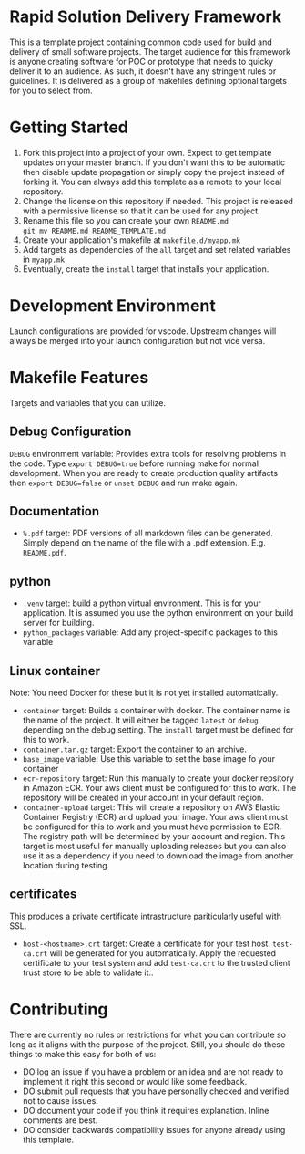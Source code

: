 # Rapid Solution Delivery Framework
This is a template project containing common code used for build and delivery of small software projects. The target audience for this framework is anyone creating software for POC or prototype that needs to quicky deliver it to an audience. As such, it doesn't have any stringent rules or guidelines. It is delivered as a group of makefiles defining optional targets for you to select from.

# Getting Started
1. Fork this project into a project of your own. Expect to get template updates on your master branch. If you don't want this to be automatic then disable update propagation or simply copy the project instead of forking it. You can always add this template as a remote to your local repository.
1. Change the license on this repository if needed. This project is released with a permissive license so that it can be used for any project.
1. Rename this file so you can create your own `README.md`  
   `git mv README.md README_TEMPLATE.md`
1. Create your application's makefile at `makefile.d/myapp.mk`
1. Add targets as dependencies of the `all` target and set related variables in `myapp.mk`
1. Eventually, create the `install` target that installs your application.

# Development Environment
Launch configurations are provided for vscode. Upstream changes will always be merged into your launch configuration but not vice versa.

# Makefile Features
Targets and variables that you can utilize.

## Debug Configuration
`DEBUG` environment variable: Provides extra tools for resolving problems in the code. Type `export DEBUG=true` before running make for normal development. When you are ready to create production quality artifacts then `export DEBUG=false` or `unset DEBUG` and run make again.

## Documentation
- `%.pdf` target: PDF versions of all markdown files can be generated. Simply depend on the name of the file with a .pdf extension. E.g. `README.pdf`.

## python
- `.venv` target: build a python virtual environment. This is for your application. It is assumed you use the python environment on your build server for building.
- `python_packages` variable: Add any project-specific packages to this variable

## Linux container
Note: You need Docker for these but it is not yet installed automatically.
- `container` target: Builds a container with docker. The container name is the name of the project. It will either be tagged `latest` or `debug` depending on the debug setting. The `install` target must be defined for this to work.
- `container.tar.gz` target: Export the container to an archive.
- `base_image` variable: Use this variable to set the base image fo your container
- `ecr-repository` target: Run this manually to create your docker repsitory in Amazon ECR. Your aws client must be configured for this to work. The repository will be created in your account in your default region.
- `container-upload` target: This will create a repository on AWS Elastic Container Registry (ECR) and upload your image. Your aws client must be configured for this to work and you must have permission to ECR. The registry path will be determined by your account and region. This target is most useful for manually uploading releases but you can also use it as a dependency if you need to download the image from another location during testing.

## certificates
This produces a private certificate intrastructure pariticularly useful with SSL.
- `host-<hostname>.crt` target: Create a certificate for your test host. `test-ca.crt` will be generated for you automatically. Apply the requested certificate to your test system and add `test-ca.crt` to the trusted client trust store to be able to validate it..

# Contributing
There are currently no rules or restrictions for what you can contribute so long as it aligns with the purpose of the project. Still, you should do these things to make this easy for both of us:
- DO log an issue if you have a problem or an idea and are not ready to implement it right this second or would like some feedback.
- DO submit pull requests that you have personally checked and verified not to cause issues.
- DO document your code if you think it requires explanation. Inline comments are best.
- DO consider backwards compatibility issues for anyone already using this template.